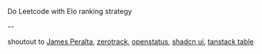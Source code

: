Do Leetcode with Elo ranking strategy

--

shoutout to [James Peralta](https://www.youtube.com/@jamesperaltaSWE), [zerotrack](https://github.com/zerotrac/leetcode_problem_rating), [openstatus](https://github.com/openstatusHQ/data-table-filters), [shadcn ui](https://ui.shadcn.com), [tanstack table](https://tanstack.com/table)
